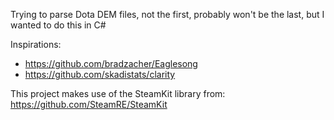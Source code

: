 Trying to parse Dota DEM files, not the first, probably won't be the last, but I wanted to do this in C#

Inspirations:
- https://github.com/bradzacher/Eaglesong
- https://github.com/skadistats/clarity

This project makes use of the SteamKit library from: https://github.com/SteamRE/SteamKit